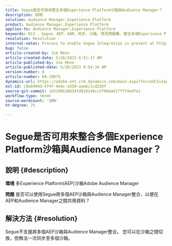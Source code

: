 ```yaml
---
title: Segue是否可用來整合多個Experience Platform沙箱與Audience Manager？
description: 說明
solution: Audience Manager,Experience Platform
product: Audience Manager,Experience Platform
applies-to: Audience Manager,Experience Platform
keywords: KCS 、Segue、AEP、AAM、同步、沙箱、常見問題集、整合多個Experience Platform沙箱、Adobe Audience Manager、Adobe Experience Platform
resolution: Resolution
internal-notes: Process to enable Segue Integration is present at https://wiki.corp.adobe.com/pages/viewpage.action?spaceKey=supportdelivery&title=AEP+Segments+not+Populating+in+AAM internal link.
bug: false
article-created-by: Jim Menn
article-created-date: 5/26/2023 6:51:17 AM
article-published-by: Jim Menn
article-published-date: 5/26/2023 6:54:34 AM
version-number: 8
article-number: KA-19075
dynamics-url: https://adobe-ent.crm.dynamics.com/main.aspx?forceUCI=1&pagetype=entityrecord&etn=knowledgearticle&id=9f488cb4-91fb-ed11-8849-6045bd0065b6
exl-id: c8ab994d-474f-4e4c-a550-aae6c1cd226f
source-git-commit: 1d3108b38634fd818149cc5f084a617ff74edfe1
workflow-type: tm+mt
source-wordcount: '109'
ht-degree: 2%

---
```


# Segue是否可用來整合多個Experience Platform沙箱與Audience Manager？

## 說明 {#description}


<b>環境</b>
多Experience Platform(AEP)沙箱Adobe Audience Manager

<b>問題</b>
是否可以使用Segue將多個AEP沙箱與Audience Manager整合，以便在AEP和Audience Manager之間共用資料？


## 解決方法 {#resolution}


Segue不支援將多個AEP沙箱與Audience Manager整合。 您可以在沙箱之間切換，但無法一次同步至多個沙箱。
